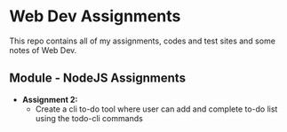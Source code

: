 # Web Dev Assignments

This repo contains all of my assignments, codes and test sites and some notes of Web Dev.

## Module - NodeJS Assignments

 - **Assignment 2:** 
    - Create a cli to-do tool where user can add and complete to-do list using the todo-cli commands

